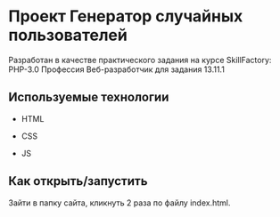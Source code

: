 # Проект Генератор случайных пользователей

Разработан в качестве практического задания на курсе SkillFactory: PHP-3.0 Профессия Веб-разработчик для задания 13.11.1


## Используемые технологии

* HTML

* CSS

* JS

## Как открыть/запустить

Зайти в папку сайта, кликнуть 2 раза по файлу index.html.
